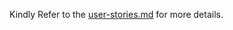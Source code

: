 

Kindly Refer to the [user-stories.md](https://github.com/enamyaovi/alx-airbnb-project-documentation/blob/main/user-stories/user-stories.md) for more details.
